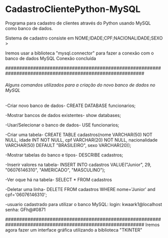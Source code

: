 # CadastroClientePython-MySQL
Programa para cadastro de clientes através do Python usando MySQL como banco de dados.

Sistema de cadastro consiste em NOME;IDADE;CPF;NACIONALIDADE;SEXO >

Iremos usar a biblioteca "mysql.connector" para fazer a conexão com o banco de dados MySQL
Conexão concluída

##########################################################################################################
###### Alguns comandos utilizados para a criação do novo banco de dados no MySQL ######
-Criar novo banco de dados-
CREATE DATABASE funcionarios;

-Mostrar bancos de dados existentes-
show databases;

-Usar/Selecionar o banco de dados-
USE funcionarios;

-Criar uma tabela-
CREATE TABLE cadastros(nome VARCHAR(50) NOT NULL, idade INT NOT NULL, cpf VARCHAR(20) NOT NULL, nacionalidade VARCHAR(50) DEFAULT "BRASILEIRO", sexo VARCHAR(20));

-Mostrar tabelas do banco e tipos-
DESCRIBE cadastros;

-Inserir valores na tabela-
INSERT INTO cadastros VALUE("Junior", 29, "06076146310", "AMERICADO", "MASCULINO");

-Ver oque há na tabela-
SELECT * FROM cadastros

-Deletar uma linha-
DELETE FROM cadastros WHERE nome='Junior' and cpf='06076146310';


-usuario cadastrado para utilizar o banco MySQL:
login: kwaark1@localhost
senha: GFh@#0871

##########################################################################################################
Iremos agora fazer um interface gráfica utilizando a biblioteca "TKINTER"

















